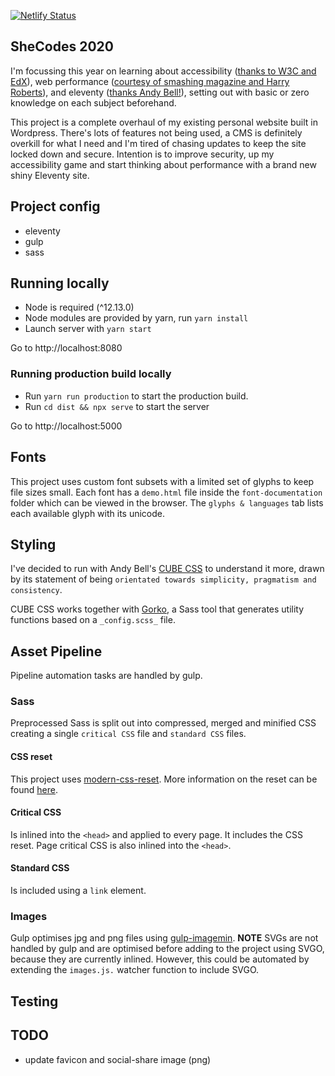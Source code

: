[![Netlify Status](https://api.netlify.com/api/v1/badges/1d25df11-0cd2-46a1-a5c1-ed59e202b3a6/deploy-status)](https://app.netlify.com/sites/lucid-kepler-c8b25c/deploys)

## SheCodes 2020

I'm focussing this year on learning about accessibility ([thanks to W3C and EdX](https://www.edx.org/course/web-accessibility-introduction)), web performance ([courtesy of smashing magazine and Harry Roberts](https://smashingconf.com/online-workshops/workshops/harry-roberts)), and eleventy ([thanks Andy Bell!](https://piccalil.li/course/learn-eleventy-from-scratch/)), setting out with basic or zero knowledge on each subject beforehand.

This project is a complete overhaul of my existing personal website built in Wordpress. There's lots of features not being used, a CMS is definitely overkill for what I need and I'm tired of chasing updates to keep the site locked down and secure. Intention is to improve security, up my accessibility game and start thinking about performance with a brand new shiny Eleventy site.

## Project config

- eleventy
- gulp
- sass

## Running locally

- Node is required (^12.13.0)
- Node modules are provided by yarn, run `yarn install`
- Launch server with `yarn start`

Go to http://localhost:8080

### Running production build locally
- Run `yarn run production` to start the production build.
- Run `cd dist && npx serve` to start the server

Go to http://localhost:5000

## Fonts
This project uses custom font subsets with a limited set of glyphs to keep file sizes small. Each font has a `demo.html` file inside the `font-documentation` folder which can be viewed in the browser. The `glyphs & languages` tab lists each available glyph with its unicode.

## Styling
I've decided to run with Andy Bell's [CUBE CSS](https://piccalil.li/cube-css/) to understand it more, drawn by its statement of being `orientated towards simplicity, pragmatism and consistency`.

CUBE CSS works together with [Gorko](https://github.com/hankchizljaw/gorko), a Sass tool that generates utility functions based on a `_config.scss_` file.

## Asset Pipeline

Pipeline automation tasks are handled by gulp.

### Sass
Preprocessed Sass is split out into compressed, merged and minified CSS creating a single `critical CSS` file and `standard CSS` files.

#### CSS reset
This project uses [modern-css-reset](https://github.com/hankchizljaw/modern-css-reset). More information on the reset can be found [here](https://hankchizljaw.com/wrote/a-modern-css-reset/).

#### Critical CSS
Is inlined into the `<head>` and applied to every page. It includes the CSS reset. Page critical CSS is also inlined into the `<head>`.

#### Standard CSS
Is included using a `link` element.

### Images
Gulp optimises jpg and png files using [gulp-imagemin](https://github.com/sindresorhus/gulp-imagemin).
**NOTE**
SVGs are not handled by gulp and are optimised before adding to the project using SVGO, because they are currently inlined. However, this could be automated by extending the `images.js.` watcher function to include SVGO.

## Testing

## TODO

- update favicon and social-share image (png)
